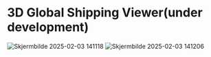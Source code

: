 # 3D Global Shipping Viewer(under development)
![Skjermbilde 2025-02-03 141118](https://github.com/user-attachments/assets/2d3c3d6b-c8c8-4d5d-be0f-4e8922e37f01)
![Skjermbilde 2025-02-03 141206](https://github.com/user-attachments/assets/f0821669-5d59-4468-bcdc-f30c904101e2)
